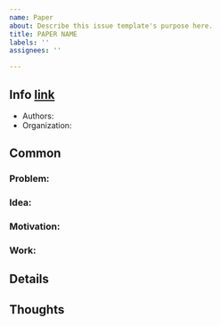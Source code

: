 ```yaml
---
name: Paper
about: Describe this issue template's purpose here.
title: PAPER NAME
labels: ''
assignees: ''

---
```


## Info [link](PAPER_LINK)
 - Authors: 
 - Organization: 

## Common
### Problem:

### Idea:

### Motivation:

### Work:

## Details

## Thoughts
